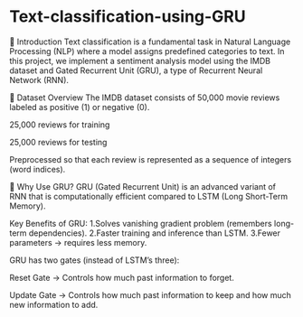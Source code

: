 # Text-classification-using-GRU

🔹 Introduction
Text classification is a fundamental task in Natural Language Processing (NLP) where a model assigns predefined categories to text. In this project, we implement a sentiment analysis model using the IMDB dataset and Gated Recurrent Unit (GRU), a type of Recurrent Neural Network (RNN).

🔹 Dataset Overview
The IMDB dataset consists of 50,000 movie reviews labeled as positive (1) or negative (0).

25,000 reviews for training

25,000 reviews for testing

Preprocessed so that each review is represented as a sequence of integers (word indices).

🔹 Why Use GRU?
GRU (Gated Recurrent Unit) is an advanced variant of RNN that is computationally efficient compared to LSTM (Long Short-Term Memory).

Key Benefits of GRU:
 1.Solves vanishing gradient problem (remembers long-term dependencies).
 2.Faster training and inference than LSTM.
 3.Fewer parameters → requires less memory.

GRU has two gates (instead of LSTM’s three):

Reset Gate → Controls how much past information to forget.

Update Gate → Controls how much past information to keep and how much new information to add.
